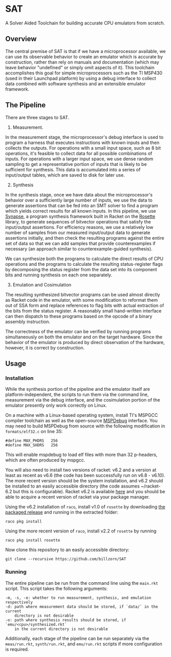 # SAT
A Solver Aided Toolchain for building accurate CPU emulators from scratch.

## Overview

The central premise of SAT is that if we have a microprocessor available, we can
use its observable behavior to create an emulator which is accurate by
construction, rather than rely on manuals and documentation (which may leave
behavior "undefined" or simply omit aspects of it).  This toolchain accomplishes
this goal for simple microprocessors such as the TI MSP430 (used in their
Launchpad platform) by using a debug interface to collect data combined with
software synthesis and an extensible emulator framework. 

## The Pipeline

There are three stages to SAT.

1. Measurement.

In the measurement stage, the microprocessor's debug interface is used to
program a harness that executes instructions with known inputs and then collects
the outputs. For operations with a small input space, such as 8 bit operations,
it's feasible to collect data for all possible combinations of inputs. For
operations with a larger input space, we use dense random sampling to get a
representative portion of inputs that is likely to be sufficient for synthesis.
This data is accumulated into a series of input/output tables, which are saved
to disk for later use. 

2. Synthesis

In the synthesis stage, once we have data about the microprocessor's behavior
over a sufficiently large number of inputs, we use the data to generate
assertions that can be fed into an SMT solver to find a program which yields
correct results for all known inputs.  In this pipeline, we use
[Synapse](https://github.com/uwplse/synapse), a program synthesis framework
built in Racket on the [Rosette](http://emina.github.io/rosette/) library, to
generate sequences of bitvector operations that satisfy the input/output
assertions. For efficiency reasons, we use a relatively low number of samples
from our measured input/output data to generate assertions initially, and then
check the resulting programs against the entire set of data so that we can add
samples that provide counterexamples if necessary (an approach similar to
counterexample-guided synthesis).

We can synthesize both the programs to calculate the direct results of CPU
operations and the programs to calculate the resulting status-register flags by
decomposing the status register from the data set into its component bits and
running synthesis on each one separately. 

3. Emulation and Cosimulation

The resulting synthesized bitvector programs can be used almost directly as
Racket code in the emulator, with some modification to reformat them out of SSA
form and replace references to flag bits with actual extraction of the bits from
the status register. A reasonably small hand-written interface can then dispatch
to these programs based on the opcode of a binary assembly instruction.

The correctness of the emulator can be verified by running programs
simultaneously on both the emulator and on the target hardware. Since the
behavior of the emulator is produced by direct observation of the hardware,
however, it is correct by construction.

## Usage

### Installation

While the synthesis portion of the pipeline and the emulator itself are
platform-independent, the scripts to run them via the command line, 
measurement via the debug interface, and the cosimulation
portion of the emulator presently only work correctly on Linux.

On a machine with a Linux-based operating system, install TI's MSPGCC compiler
toolchain as well as the open-source [MSPDebug](https://github.com/dlbeer/mspdebug) 
interface. You may need to build MSPDebug from source with the following
modification in `formats/elf32.c` on line 35:

    #define MAX_PHDRS	256
    #define MAX_SHDRS	256

This will enable mspdebug to load elf files with more than 32 p-headers, which
are often produced by mspgcc.

You will also need to install two versions of racket: v6.2 and a version at
least as recent as v6.6 (the code has been successfully run on v6.8 - v6.10).
The more recent version should be the system installation, and v6.2 should be
installed to an easily accessible directory (the code assumes ~/racket-6.2 but
this is configurable). Racket v6.2 is available [here](https://download.racket-lang.org/racket-v6.2.html)
and you should be able to acquire a recent version of racket via your package
manager.

Using the v6.2 installation of `raco`, install v1.0 of `rosette` by downloading
[the packaged release](https://github.com/emina/rosette/releases/tag/v1.0) and
running in the extracted folder:

    raco pkg install

Using the more recent version of `raco`, install v2.2 of `rosette` by running

    raco pkg install rosette 

Now clone this repository to an easily accessible directory:

    git clone --recursive https://github.com/billzorn/SAT

### Running

The entire pipeline can be run from the command line using the `main.rkt`
script. This script takes the following arguments:

    -m, -s, -e: whether to run measurement, synthesis, and emulation respectively
    -d: path where measurement data should be stored, if `data/` in the current 
        directory is not desirable
    -o: path where synthesis results should be stored, if `emu/<cpu>/synthesized.rkt`
        in the current directory is not desirable

Additionally, each stage of the pipeline can be run separately via the
`meas/run.rkt`, `synth/run.rkt`, and `emu/run.rkt` scripts if more configuration
is required. 
